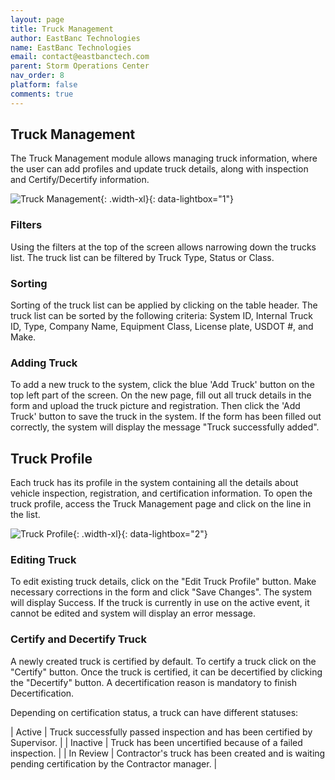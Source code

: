 ```yaml
---
layout: page
title: Truck Management
author: EastBanc Technologies
name: EastBanc Technologies
email: contact@eastbanctech.com
parent: Storm Operations Center
nav_order: 8
platform: false
comments: true
---
```




## Truck Management

The Truck Management module allows managing truck information, where the user can add profiles and update truck details, along with inspection and Certify/Decertify information.

![Truck Management](/images/soc/soc-truck-management/truck-management.png){: .width-xl}{: data-lightbox="1"}


### Filters

Using the filters at the top of the screen allows narrowing down the trucks list. The truck list can be filtered by Truck Type, Status or Class.

### Sorting

Sorting of the truck list can be applied by clicking on the table header. The truck list can be sorted by the following criteria: System ID, Internal Truck ID, Type, Company Name, Equipment Class, License plate, USDOT #, and Make.

### Adding Truck

To add a new truck to the system, click the blue 'Add Truck' button on the top left part of the screen. On the new page, fill out all truck details in the form and upload the truck picture and registration. Then click the 'Add Truck' button to save the truck in the system. If the form has been filled out correctly, the system will display the message "Truck successfully added".


## Truck Profile

Each truck has its profile in the system containing all the details about vehicle inspection, registration, and certification information. To open the truck profile, access the Truck Management page and click on the line in the list.

![Truck Profile](/images/soc/soc-truck-management/truck-profile.png){: .width-xl}{: data-lightbox="2"}



### Editing Truck

To edit existing truck details, click on the "Edit Truck Profile" button. Make necessary corrections in the form and click "Save Changes". The system will display Success. If the truck is currently in use on the active event, it cannot be edited and system will display an error message.

### Certify and Decertify Truck

A newly created truck is certified by default. To certify a truck click on the "Certify" button. Once the truck is certified, it can be decertified by clicking the "Decertify" button. A decertification reason is mandatory to finish Decertification.

Depending on certification status, a truck can have different statuses:

| Active | Truck successfully passed inspection and has been certified by Supervisor. |
| Inactive | Truck has been uncertified because of a failed inspection. |
| In Review | Contractor's truck has been created and is waiting pending certification by the Contractor manager. |

